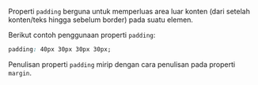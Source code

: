 Properti `padding` berguna untuk memperluas area luar konten (dari setelah konten/teks hingga sebelum border) pada suatu elemen.

Berikut contoh penggunaan properti `padding`:
```css
padding: 40px 30px 30px 30px;
```
Penulisan properti `padding` mirip dengan cara penulisan pada properti `margin`.
